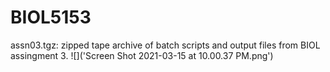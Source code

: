 # BIOL5153
assn03.tgz: zipped tape archive of batch scripts and output files from BIOL assingment 3.
![]('Screen Shot 2021-03-15 at 10.00.37 PM.png')

